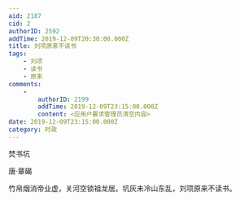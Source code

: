 ```yaml
---
aid: 2187
cid: 2
authorID: 2592
addTime: 2019-12-09T20:30:00.000Z
title: 刘项原来不读书
tags:
    - 刘项
    - 读书
    - 原来
comments:
    -
        authorID: 2199
        addTime: 2019-12-09T23:15:00.000Z
        content: <应用户要求管理员清空内容>
date: 2019-12-09T23:15:00.000Z
category: 时政
---
```


焚书坑

唐·章碣

竹帛烟消帝业虚，关河空锁祖龙居。坑灰未冷山东乱，刘项原来不读书。
